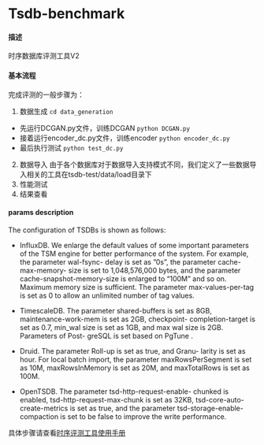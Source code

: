 # Tsdb-benchmark

#### 描述
时序数据库评测工具V2

#### 基本流程

完成评测的一般步骤为：

1. 数据生成
```cd data_generation```
- 先运行DCGAN.py文件，训练DCGAN
	```python DCGAN.py```
- 接着运行encoder_dc.py文件，训练encoder
	```python encoder_dc.py```
- 最后执行测试
	```python test_dc.py```
2. 数据导入
   由于各个数据库对于数据导入支持模式不同，我们定义了一些数据导入相关的工具在tsdb-test/data/load目录下
3. 性能测试
4. 结果查看

#### params description

The configuration of TSDBs is shown as follows:

- InfluxDB. We enlarge the default values of some important parameters of the TSM engine for better performance of the system. For example, the parameter wal-fsync- delay is set as ”0s”, the parameter cache-max-memory- size is set to 1,048,576,000 bytes, and the parameter cache-snapshot-memory-size is enlarged to “100M” and so on. Maximum memory size is sufficient. The parameter max-values-per-tag is set as 0 to allow an unlimited number of tag values.

- TimescaleDB. The parameter shared-buffers is set as 8GB, maintenance-work-mem is set as 2GB, checkpoint- completion-target is set as 0.7, min_wal size is set as 1GB, and max wal size is 2GB. Parameters of Post- greSQL is set based on PgTune .

- Druid. The parameter Roll-up is set as true, and Granu- larity is set as hour. For local batch import, the parameter maxRowsPerSegment is set as 10M, maxRowsInMemory is set as 20M, and maxTotalRows is set as 100M. 

- OpenTSDB. The parameter tsd-http-request-enable- chunked is enabled, tsd-http-request-max-chunk is set as 32KB, tsd-core-auto-create-metrics is set as true, and the parameter tsd-storage-enable-compaction is set to be false to improve the write performance.

具体步骤请查看[时序评测工具使用手册](./documents/时序评测工具使用手册.pdf)
